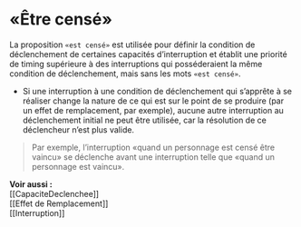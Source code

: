# «Être censé»
La proposition `«est censé»` est utilisée pour définir la condition de déclenchement de certaines capacités d’interruption et établit une priorité de timing supérieure à des interruptions qui posséderaient la même condition de déclenchement, mais sans les mots `«est censé»`.

- Si une interruption à une condition de déclenchement qui s’apprête à se réaliser change la nature de ce qui est sur le point de se produire (par un effet de remplacement, par exemple), aucune autre interruption au déclenchement initial ne peut être utilisée, car la résolution de ce déclencheur n’est plus valide.

>Par exemple, l’interruption «quand un personnage est censé être vaincu» se déclenche avant une interruption telle que «quand un personnage est vaincu».

**Voir aussi :**  
[[CapaciteDeclenchee]]  
[[Effet de Remplacement]]  
[[Interruption]]